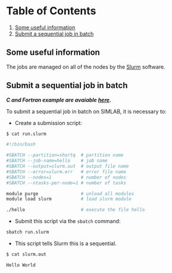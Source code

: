 # Table of Contents
1. [Some useful information](#1)
2. [Submit a sequential job in batch](#2)


## Some useful information <a name="1"></a>
The jobs are managed on all of the nodes by the  [Slurm](https://slurm.schedmd.com/documentation.html)  software.

## Submit a sequential job in batch <a name="2"></a>

***C and Fortran example are avaiable [here](https://github.com/HPC-Simlab/Website-utilities/tree/master/TESTS_LIBRARIES/tests_sequentiel).***

To submit a sequential job in batch on SIMLAB, it is necessary to: 

- Create a submission script:

```bash
$ cat run.slurm

#!/bin/bash

#SBATCH --partition=shortq  # partition name 
#SBATCH --job-name=hello    # job name
#SBATCH --output=slurm.out  # output file name
#SBATCH --error=slurm.err   # error file name
#SBATCH --nodes=1           # number of nodes
#SBATCH --ntasks-per-node=1 # number of tasks

module purge                # unload all modules
module load slurm           # load slurm module 

./hello                     # execute the file hello
```

- Submit this script via the `sbatch` command:

```bash
sbatch run.slurm
```

- This script tells Slurm this is a sequential.

```bash
$ cat slurm.out

Hello World
```

